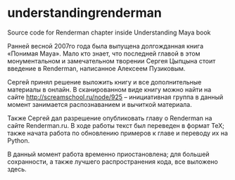 # understandingrenderman
Source code for Renderman chapter inside Understanding Maya book

Pанней весной 2007го года была выпущена долгожданная книга «Понимая Maya». Мало кто знает, что последней главой в этом монументальном и замечательном творении Сергея Цыпцына стоит введение в Renderman, написанное Алексеем Пузиковым.

Сергей принял решение выложить книгу и все дополнительные материалы в онлайн. В сканированном виде книгу можно найти на сайте http://screamschool.ru/node/925 – инициативная группа в данный момент занимается распознаванием и вычиткой материала.

Также Сергей дал разрешение опубликовать главу о Renderman на сайте Renderman.ru. В ходе работы текст был переведен в формат TeX; также начата работа по обновлению примеров к главе и переводу их на Python.

В данный момент работа временно приостановлена; для большей сохранности, а также лучшего распространения кода, все выложено здесь.
